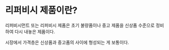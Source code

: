 # 리퍼비시 제품이란?

리퍼비시먼트 또는 리퍼비시 제품은 초기 불량품이나 중고 제품을 신상품 수준으로 정비하여 다시 내놓은 제품이다.

시장에서 가격층은 신상품과 중고품의 사이에 형성되는 게 보통이다.